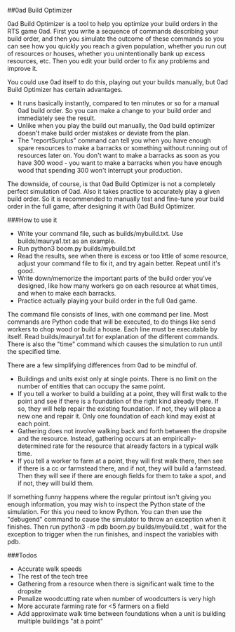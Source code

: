 ##0ad Build Optimizer

0ad Build Optimizer is a tool to help you optimize your build orders in the RTS game 0ad. First you write a sequence of commands describing your build order, and then you simulate the outcome of these commands so you can see how you quickly you reach a given population, whether you run out of resources or houses, whether you unintentionally bank up excess resources, etc. Then you edit your build order to fix any problems and improve it.

You could use 0ad itself to do this, playing out your builds manually, but 0ad Build Optimizer has certain advantages.

 * It runs basically instantly, compared to ten minutes or so for a manual 0ad build order. So you can make a change to your build order and immediately see the result.
 * Unlike when you play the build out manually, the 0ad build optimizer doesn't make build order mistakes or deviate from the plan.
 * The "reportSurplus" command can tell you when you have enough spare resources to make a barracks or something without running out of resources later on. You don't want to make a barracks as soon as you have 300 wood - you want to make a barracks when you have enough wood that spending 300 won't interrupt your production.

The downside, of course, is that 0ad Build Optimizer is not a completely perfect simulation of 0ad. Also it takes practice to accurately play a given build order. So it is recommended to manually test and fine-tune your build order in the full game, after designing it with 0ad Build Optimizer.

###How to use it

 * Write your command file, such as builds/mybuild.txt. Use builds/maurya1.txt as an example.
 * Run python3 boom.py builds/mybuild.txt
 * Read the results, see when there is excess or too little of some resource, adjust your command file to fix it, and try again better. Repeat until it's good.
 * Write down/memorize the important parts of the build order you've designed, like how many workers go on each resource at what times, and when to make each barracks.
 * Practice actually playing your build order in the full 0ad game.

The command file consists of lines, with one command per line. Most commands are Python code that will be executed, to do things like send workers to chop wood or build a house. Each line must be executable by itself. Read builds/maurya1.txt for explanation of the different commands. There is also the "time" command which causes the simulation to run until the specified time.

There are a few simplifying differences from 0ad to be mindful of.

 * Buildings and units exist only at single points. There is no limit on the number of entities that can occupy the same point.
 * If you tell a worker to build a building at a point, they will first walk to the point and see if there is a foundation of the right kind already there. If so, they will help repair the existing foundation. If not, they will place a new one and repair it. Only one foundation of each kind may exist at each point.
 * Gathering does not involve walking back and forth between the dropsite and the resource. Instead, gathering occurs at an empirically-determined rate for the resource that already factors in a typical walk time.
 * If you tell a worker to farm at a point, they will first walk there, then see if there is a cc or farmstead there, and if not, they will build a farmstead. Then they will see if there are enough fields for them to take a spot, and if not, they will build them.


If something funny happens where the regular printout isn't giving you enough information, you may wish to inspect the Python state of the simulation. For this you need to know Python. You can then use the "debugend" command to cause the simulator to throw an exception when it finishes. Then run python3 -m pdb boom.py builds/mybuild.txt , wait for the exception to trigger when the run finishes, and inspect the variables with pdb.


###Todos
* Accurate walk speeds
* The rest of the tech tree
* Gathering from a resource when there is significant walk time to the dropsite
* Penalize woodcutting rate when number of woodcutters is very high
* More accurate farming rate for <5 farmers on a field
* Add approximate walk time between foundations when a unit is building multiple buildings "at a point"
